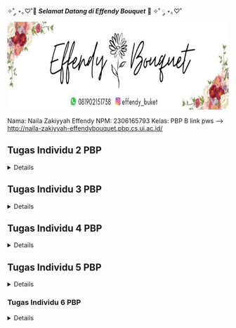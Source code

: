 ✧˚ ༘ ⋆｡♡˚💐 ***Selamat Datang di Effendy Bouquet*** 💐 ✧˚ ༘ ⋆｡♡˚
<img src="pict/effendy_bouquet.jpg" width="600" height="200">


Nama: Naila Zakiyyah Effendy
NPM: 2306165793
Kelas: PBP B
link pws --> http://naila-zakiyyah-effendybouquet.pbp.cs.ui.ac.id/

## Tugas Individu 2 PBP 
<details>

### Cara Mengimplementasikan Sesuai _Checklist_
Untuk memulai proyek Django, saya pertama-tama membuat direktori utama dengan nama ```effendy-bouquet``` kemudian menghubungkan repositori lokal dengan repositori di GitHub dan melakukan _cloning_ repositori tersebut ke komputer lokal. Di dalam direktori ini, saya membuat virtual environment menggunakan perintah ```python -m venv env```. Virtual environment ini berguna untuk mengisolasi package dan dependencies proyek, sehingga tidak akan bentrok dengan proyek lain atau sistem Python global. Setelah itu, saya mengaktifkan virtual environment dengan menjalankan ```env\Scripts\activate```.
Kemudian membuat file ```requirements.txt```. Setelah itu menginstalasi _dependencies_ dengan pip ```pip install -r requirements.txt```. Dengan Django terinstal, saya membuat proyek baru dengan nama effendy_bouquet menggunakan perintah ```django-admin startproject effendy_boquet .```.  Dilanjutkan dengan mengubah ```ALLOWED_HOSTS``` di ```settings.py``` untuk keperluan deployment pada direktori ```effendy_bouquet```. Setelah proyek dibuat, saya menjalankan server lokal dengan ```python manage.py runserver``` untuk memastikan bahwa semuanya berjalan dengan baik. Saya kemudian memeriksa aplikasi melalui browser dengan mengakses ```http://localhost:8000```. Setelah memastikan bahwa semuanya berjalan lancar, saya menghentikan server dengan ```Ctrl+C``` dan menonaktifkan virtual environment menggunakan perintah ```deactivate```.


Langkah berikutnya adalah memulai repositori Git untuk proyek saya. Saya melakukan inisialisasi direktori lokal sebagai repositori Git dengan perintah git init. Kemudian, saya membuat file .gitignore untuk mengecualikan file yang tidak perlu dilacak oleh Git, seperti file sementara dan direktori virtual environment. Setelah menyiapkan file ```.gitignore```, saya menambahkan semua file ke repositori dengan ```git add .```, menyimpan perubahan dengan ```git commit -m "Initial commit"```, dan akhirnya mengirimkan berkas ke repositori GitHub menggunakan perintah ```git push```.
Setelah mengatur repositori Git, saya mengaktifkan kembali virtual environment dan membuat aplikasi baru dengan nama ```main``` menggunakan perintah ```python manage.py startapp main```. Saya menambahkan aplikasi main ke dalam daftar ```INSTALLED_APPS``` di file ```settings.py``` proyek, sehingga aplikasi ini terintegrasi dengan proyek utama.


Kemudian, saya mendefinisikan model Product di file ```models.py``` aplikasi ```main```. Model ini memiliki atribut ```name, price, description dan quantity``` yang akan digunakan untuk menyimpan data produk. Setelah membuat model, saya menjalankan perintah ```python manage.py makemigrations``` untuk membuat file migrasi, diikuti dengan ```python manage.py migrate``` untuk menerapkan perubahan ke database.


Selanjutnya, saya membuat template HTML di folder ```templates/main/``` dengan nama ```main.html```, yang berfungsi untuk menampilkan data dari views. Di file ```views.py``` saya mendefinisikan fungsi main yang mengirimkan nama aplikasi, nama saya, dan kelas ke template ```main.html```. Saya memastikan bahwa fungsi ini terintegrasi dengan model jika diperlukan.
Untuk routing, saya mengonfigurasi file ```urls.py``` di aplikasi main untuk mengarahkan URL ke fungsi view main. Saya juga menambahkan routing di file ```urls.py``` proyek utama untuk memastikan bahwa aplikasi main dapat diakses melalui root URL. Setelah semua konfigurasi selesai, saya menjalankan server Django lagi dan memeriksa aplikasi di browser melalui ```localhost``` untuk memastikan bahwa semuanya berfungsi dengan baik.
Terakhir, saya mengikuti petunjuk dari platform PWS untuk melakukan deployment aplikasi. Saya menambahkan URL deployment ke dalam daftar ```ALLOWED_HOSTS``` di file ```settings.py``` dan melakukan push ke PWS mengikuti petunjuk yang diberikan. 

### Bagan yang Berisi _Request Client_ ke Web Aplikasi Berbasis Django Beserta Responnya
<img src="pict/bagan.png" width="800" height="500">

Berikut ini adalah deskripsi dari masing-masing langkah dalam alur tersebut:
1.	```Client Request```:Proses dimulai ketika seorang pengguna atau client mengirimkan request ke server melalui browser. Misalnya, mereka mengetikkan URL seperti ```http://example.com/products/```. Request ini berisi informasi tentang URL yang ingin diakses oleh pengguna.
2.	```urls.py```:  Setelah request diterima oleh server, Django pertama kali memeriksa file ```urls.py```. Di sini, Django akan mencocokkan URL yang diminta dengan pola-pola yang telah didefinisikan di ```urls.py```. Setiap URL dipetakan ke fungsi view tertentu. Setelah pola URL yang sesuai ditemukan, request tersebut kemudian diarahkan ke fungsi view yang tepat di views.py.
3.	```views.py```: Fungsi view di ```views.py``` bertanggung jawab untuk menangani logika yang dibutuhkan dalam menanggapi request pengguna. Pada tahap ini, ```views.py``` bisa memproses data yang sudah ada, atau jika diperlukan, ia akan meminta data dari basis data melalui ```models.py```. View juga menentukan data apa yang akan disampaikan ke template untuk ditampilkan ke pengguna.
4.	```models.py```: Jika fungsi view di ```views.py``` membutuhkan data dari basis data, maka ia akan berinteraksi dengan ```models.py```. Model berfungsi sebagai representasi struktur data dan logika bisnis yang berhubungan dengan data tersebut. Dalam ```models.py```, Django akan mengambil atau menyimpan data ke basis data sesuai dengan permintaan view. Setelah data yang dibutuhkan diperoleh, data tersebut akan diteruskan kembali ke ```views.py```.
5.	```Template (HTML)```: Setelah data dikumpulkan atau diproses oleh ```views.py```, langkah selanjutnya adalah mengirim data tersebut ke template. ```Template``` adalah berkas HTML yang telah disiapkan untuk menampilkan data yang diterima dari view. Django mengisi template dengan data yang telah diproses, lalu menghasilkan halaman ```HTML``` yang siap untuk ditampilkan kepada pengguna.
6.	```Response to Client```: Setelah template diisi dengan data yang sesuai, Django mengonversi template menjadi halaman HTML yang lengkap. Halaman HTML ini kemudian dikirim sebagai response kembali ke browser pengguna. Pengguna akan melihat hasil akhir di browser mereka, sesuai dengan data yang telah dikirim dari server.

### Fungsi Git dalam Pengembangan Perangkat Lunak
Git adalah alat penting dalam pengembangan perangkat lunak yang membantu melacak perubahan kode, memungkinkan kerja sama tim, dan menjaga backup dari setiap versi proyek. Dengan Git, pengembang bisa bekerja bersama tanpa saling mengganggu karena mereka bisa membuat cabang (branch) untuk fitur atau perbaikan tertentu. Setiap perubahan yang dibuat dapat dilacak, sehingga jika terjadi kesalahan mereka bisa kembali ke versi sebelumnya. Git juga memastikan transparansi, di mana semua anggota tim bisa melihat siapa yang membuat perubahan dan kapan perubahan itu dilakukan.

### Alasan Framework Django dijadikan Permulaan Pembelajaran Pengembangan Perangkat Lunak

Django adalah framework yang kuat karena ditulis dengan Python, bahasa pemrograman yang mudah dipahami. Python mendukung portabilitas, multi-paradigma, dan memiliki sifat interaktif yang membuat pengembang lebih fokus pada penyelesaian masalah, bukan sekadar sintaksis.

Django dikenal aman digunakan karena fitur keamanan internalnya yang selalu diperbarui, melindungi aplikasi web dari serangan seperti SQL injection dan _cross-site scripting_. Selain itu, Django menyederhanakan proses pengembangan dengan fitur-fitur bawaan seperti URL routing, otentikasi pengguna, dan migrasi skema database. Django juga menganut konsep _KISS (Keep It Short and Simple)_ dan _DRY (Don’t Repeat Yourself)_, yang berarti pengembang harus menulis kode dengan singkat dan jelas, tanpa pengulangan yang tidak perlu.

Framework ini fleksibel dan dapat digunakan untuk proyek kecil hingga besar, serta mendukung lintas platform seperti mobile, komputer, dan tablet. Django juga memiliki template engine bawaan, tapi tetap kompatibel dengan template lain seperti Jinja2. Keunggulan lainnya, Django sudah digunakan secara luas oleh perusahaan besar, pemerintah, dan organisasi di seluruh dunia, baik untuk manajemen konten, sosial media, hingga proyek komputasi ilmiah.

### Alasana Model pada Django disebut Sebagai _ORM_

Django memiliki _Object Relational Mapping (ORM)_ bawaan yang memudahkan pengembang melakukan query database tanpa menulis banyak kode. ORM ini memungkinkan pengembang bekerja dengan database menggunakan objek Python, tanpa perlu menulis query SQL secara langsung. Setiap field dalam class ORM dapat langsung diubah menjadi tabel di database. Dengan ORM, pengembang dapat melakukan operasi ```CRUD (Create, Read, Update, Delete)``` dengan metode berbasis objek, yang mempermudah integrasi antara kode Python dan sistem basis data relasional. Django juga didukung dengan dokumentasi yang lengkap dan jelas, sehingga mudah dipahami bahkan oleh pemula.
</details>


## Tugas Individu 3 PBP
<details>

### Jelaskan mengapa kita memerlukan data delivery dalam pengimplementasian sebuah platform?
Data delivery sangat penting dalam membuat platform karena memungkinkan pertukaran informasi antara pengguna (seperti aplikasi web atau mobile) dan server. Pada umumnya, platform terdiri dari beberapa bagian yang terhubung dan saling bekerja sama. Agar setiap bagian ini bisa saling berkomunikasi, diperlukan data delivery.

Contohnya, ketika pengguna mengirim data (seperti mengisi formulir), server akan menerima data itu, memprosesnya, lalu mengirimkan respons kembali ke pengguna (misalnya, halaman baru atau pesan konfirmasi). Tanpa adanya proses pengiriman data ini, setiap bagian di platform tidak bisa bekerja dengan baik karena mereka tidak bisa berbagi informasi. Jadi, data delivery membantu semua bagian platform berfungsi dengan lancar dan berkomunikasi satu sama lain.

### Menurutmu, mana yang lebih baik antara XML dan JSON? Mengapa JSON lebih populer dibandingkan XML?
Menurut saya JSON lebih baik daripad XML dalam banyak situasi terutama dalam pengembangan apliasi web dan mobile. Berikut alasan mengapa JSON lebih baik:

**1. Sintaksnya Lebih Sederhana**

JSON memiliki struktur yang lebih sederhana dan mudah dibaca oleh manusia. JSON menggunakan kurung kurawal ```{}``` untuk objek dan tanda kurung siku ```[]```untuk array, yang membuatnya ringkas dan jelas. Sebaliknya, XML menggunakan tag pembuka dan penutup seperti ```<tag></tag>```, yang membuatnya lebih panjang dan tidak seefisien JSON.

**2. Ukuran JSON Lebih Kecil**

Karena JSON tidak memerlukan tag pembuka dan penutup yang panjang seperti XML, file JSON biasanya lebih kecil ukurannya. Ini membuat pengiriman data lebih cepat dan hemat bandwidth, yang penting dalam aplikasi web dan mobile yang sering bekerja dengan data dalam jumlah besar.

**3. Lebih Cepat Diproses**

JSON lebih cepat diproses (parsing) dibandingkan XML karena struktur JSON lebih sederhana. Browser modern juga mendukung JSON secara native, sehingga tidak perlu parser tambahan. Ini berbeda dengan XML yang membutuhkan parser khusus untuk memprosesnya.

### Jelaskan fungsi dari method ```is_valid()``` pada form Django dan mengapa kita membutuhkan method tersebut?
Method ```is_valid()``` pada form Django digunakan untuk memeriksa apakah data yang dikirimkan melalui form sudah benar sesuai aturan yang ditentukan, seperti tipe data atau panjang teks. Jika datanya valid, ```is_valid()``` akan mengembalikan True dan menyediakan data yang bersih (cleaned data) untuk diproses lebih lanjut. Kita memerlukan method ini agar aplikasi hanya menerima data yang benar sebelum melakukan hal lain, seperti menyimpannya ke database, sehingga bisa mencegah kesalahan atau potensi masalah keamanan.

### Mengapa kita membutuhkan ```csrf_token``` saat membuat form di Django? Apa yang dapat terjadi jika kita tidak menambahkan ```csrf_token``` pada form Django? Bagaimana hal tersebut dapat dimanfaatkan oleh penyerang?
```csrf_token``` digunakan untuk melindungi form dari serangan CSRF (Cross-Site Request Forgery). Serangan ini terjadi ketika penyerang memanfaatkan sesi pengguna yang sedang login untuk melakukan tindakan tanpa izin, seperti mengirim form tanpa sepengetahuan pengguna, misalnya membuat transaksi atau mengubah data. Jika kita tidak menambahkan ```csrf_token pada``` form di Django, form tersebut bisa menjadi target serangan CSRF. Penyerang dapat mengirimkan permintaan palsu seolah-olah berasal dari pengguna, sehingga bisa menyebabkan masalah serius seperti transaksi ilegal atau perubahan data. Dengan menggunakan csrf_token, kita menambah perlindungan ekstra. Hanya permintaan yang memiliki token valid yang akan diproses oleh server, sehingga mencegah tindakan palsu dari penyerang.

### Jelaskan bagaimana cara kamu mengimplementasikan checklist di atas secara step-by-step (bukan hanya sekadar mengikuti tutorial).

**1. Membuat Skeleton (Kerangka Views)**

Pertama,  membuat folder ```templates``` di dalam proyek Django, dan di dalamnya membuat file ```base.html```. File ini akan menjadi template utama yang berisi bagian-bagian umum seperti struktur HTML dasar yang kemudian bisa digunakan oleh halaman lain.

Di dalam ```base.html```, menambahkan blok-blok kode dengan tag Django seperti ```{% block content %}``` yang memungkinkan halaman lain menambahkan konten mereka sendiri. Setelah skeleton ini dibuat, setiap halaman lain akan mewarisi template dasar ini dengan menggunakan perintah extends.

Untuk memastikan Django dapat menggunakan file template, kita perlu menambahkan direktori templates ke dalam pengaturan ```settings.py```.

**2. Menggunakan Skeleton pada Template Lain**

Setelah skeleton selesai kemudian membuat halaman lain seperti ```main.html``` yang ada pada subdirektori templates yang di direktori main (main/templates/). Pada main.html  hanya perlu mengisi blok ```{% block content %}``` seperti menampilkan nama toko e-commerce, dan informasi terkait pengguna seperti nama dan kelas.

**3. Mengubah Primary Key dari Integer ke UUID**
   
Untuk meningkatkan keamanan aplikasi Django dan mencegah celah IDOR (Insecure Direct Object Reference) dapat mengubah tipe primary key dari integer menjadi UUID pada ```models.py``` dengan menambahkan import uuid dan pada ```ProductEntry``` diganti ```id``` dengan ```UUID``` kemudian melakukan migrasi.

**4. Membuat Form Input Product Entry**

Secara ringkasnya bagaimana membuat input product entry itu sebegai berikut:

1) Menambahkan ```forms.py``` di direktori main untuk membuat form input data ProductEntry menggunakan field ```"name", "price", "description", "quantity"```.
   
2) Menmbahkan fungsi ```create_product_entry``` di ```views.py``` untuk menangani input form dan menyimpan data ke database. Dan juga mengubah fungsi ```show_main``` ditambahkan fungsi ProductEntry.objects.all() digunakan untuk mengambil seluruh objek ProductEntry yang tersimpan pada database.

3) Menyesuaikan ```urls.py``` untuk mengarahkan ke halaman form input product dengan path create-product-entry.

4) Membuat file ```create_product_entry.html``` untuk menampilkan form input product di halaman web.

5) Di ```main.html``` menambahkan tabel untuk menampilkan data product dan tombol untuk menambah data baru.

6) Setelah semua siap kemudian jalankan server Django dengan perintah ```dengan perintah python manage.py runserver```, menambahkan data baru, dan menampilkan di halaman utama.
   
**5. Menampilkan dan Mengolah Data**
   
Setelah data disimpan di database kemudian ingin menampilkannya di halaman web. Bisa menggunakan query Django untuk mengambil semua data dari model dan kemudian menampilkannya di template.

Di template membuat tabel yang menampilkan setiap entri mood yang sudah disimpan. Jika belum ada data yang disimpan maka akan menampilkan pesan seperti "Belum ada data".

**6. Mengembalikan Data dalam Bentuk XML**

1) Mengembalikan Data dalam Bentuk XML--> Di ```views.py``` impor ```HttpResponse``` dan ```serializers```. Kemduian membuat fungsi ```show_xml``` untuk mengambil semua data dari model ```ProductEntry``` dan mengembalikannya dalam format XML menggunakan serializers. Lalu menambahkan path baru di ```urls.py``` untuk mengakses fungsi ini dengan URL /xml/. Menjalankan proyek, lalu buka browser di URL ```http://localhost:8000/xml/``` untuk melihat hasil dalam format XML.

2) Mengembalikan Data dalam Bentuk JSON --> Membuat fungsi ```show_json``` di ```views.py``` untuk mengambil semua data dari ```ProductEntry``` dan mengembalikannya dalam format JSON menggunakan serializers. Menambahkan path baru di ```urls.py``` untuk mengakses fungsi ini dengan URL /json/. Menjalankan proyek, kemudian buka browser di URL ```http://localhost:8000/json/``` untuk melihat hasil dalam format JSON.

**7. Menampilkan Data Berdasarkan ID**
   
1) Pada file ```views.py``` membuuat dua fungsi baru ```show_xml_by_id``` dan ```show_json_by_id```. Kedua fungsi ini akan menerima parameter id dan mengambil data dari model ```MoodEntry```` berdasarkan ID menggunakan ```ProductEntry.objects.filter(pk=id)```. Untuk fungsi XML, gunakan ```serializers.serialize("xml", data)``` dan kembalikan hasilnya dengan ```HttpResponse(content_type="application/xml")```. Untuk fungsi JSON, gunakan serializers.serialize("json", data) dan kembalikan hasilnya dengan HttpResponse(content_type="application/json").

2) Pada file ```urls.py``` menambahkan path baru untuk mengakses kedua fungsi berdasarkan ID, seperti ```path('xml/<str:id>/', show_xml_by_id, name='show_xml_by_id')``` dan ```path('json/<str:id>/', show_json_by_id, name='show_json_by_id')```.

3) Menjlankan proyek dengan perintah ```python manage.py runserver```. Buka URL seperti ```http://localhost:8000/xml/[id]/``` atau ```http://localhost:8000/json/[id]/``` di browser, di mana ``[id]``` adalah ID dari objek yang ingin dilihat.

**8. Menggunakan Postman**

Langkah selanjutnya untuk menguji endpoint yang kita buat. Kita bisa menggunakan alat seperti Postman. Dengan Postman, kita bisa mengirimkan request ke endpoint XML atau JSON yang sudah dibuat, dan melihat respon data yang dikirim oleh server.

Postman memungkinkan kita melihat apakah data yang kita inginkan sudah ditampilkan dengan benar dan memudahkan pengujian tanpa harus membuat antarmuka pengguna terlebih dahulu.

**9. Deployment dengan GitHub Actions**

Untuk mengotomatisasi push ke PWS menggunakan GitHub Actions, pertama-tama buat direktori ```.github/workflows/``` dalam proyek Django dan tambahkan berkas ```deploy.yml``` yang berisi script untuk mengatur proses push otomatis setiap kali ada perubahan di branch ```main```. 

Selanjutnya, di GitHub, tambahkan secret bernama ```PWS_URL``` pada bagian ```Settings > Secrets and Variables > Actions```, dengan URL PWS yang berisi detail login dan nama proyek. Jangan lupa, update berkas ```settings.py``` dengan menambahkan ```CSRF_TRUSTED_ORIGINS``` yang berisi URL PWS untuk menghindari masalah keamanan.

Setelah itu ```git add```, ```commit```, dan ```push``` ke GitHub. Proses deployment ke PWS akan berjalan otomatis, sehingga tidak perlu melakukan push secara manual ke PWS setiap kali melakukan perubahan di repositori.

### Membuat Screenshot dari Hasil Akses URL pada Postman

<img src="pict/xml.png" width="800" height="500">
<img src="pict/user1_xml.png" width="800" height="500">
<img src="pict/user2_xml.png" width="800" height="500">
<img src="pict/json.png" width="800" height="500">
<img src="pict/user1_json.png" width="800" height="500">
<img src="pict/user2_json.png" width="800" height="500">

</details>


## Tugas Individu 4 PBP
<details>

### Apa perbedaan antara HttpResponseRedirect() dan redirect()

Di Django, ```HttpResponseRedirect()``` adalah kelas yang mengembalikan respons HTTP untuk mengarahkan pengguna ke URL tertentu Jadi kita perlu menyertakan URL secara eksplisit saat menggunakannya, baik itu URL absolut maupun relatif.


Sedangkan pada ```redirect()``` adalah fungsi bawaan Django yang lebih fleksibel karena bisa menerima nama URL, objek model, atau string URL langsung. Fungsi ini memanfaatkan Django URL resolver untuk secara otomatis menemukan path yang benar sehingga lebih efisien dibandingkan menulis URL secara manual.

### Jelaskan cara kerja penghubungan model Product dengan User!

Penjelasan mengenai penghubungan model Product dengan User serupa dengan bagaimana model ```ProductEntry``` dihubungkan dengan User dalam proyek yang kita kerjakan. Model ProductEntry terhubung dengan User menggunakan relasi ```ForeignKey```. Ini memungkinkan setiap objek ```ProductEntry``` memiliki pengguna yang berhubungan dengannya. Misalnya pada model ProductEntry ditambahkan atribut user yang merujuk pada objek User melalui ```ForeignKey```.


Dengan pengaturan ini, setiap product entry yang dibuat pasti akan terkait dengan satu user. Saat sebuah product entry disimpan maka pengguna yang sedang login akan diambil dari request.user dan diisi dalam field user sebelum disimpan ke database. Hal ini memastikan bahwa setiap entry hanya dapat dilihat oleh pengguna yang membuatnya.


Begitu juga untuk Product, model ini bisa dihubungkan dengan User dengan menambahkan ```ForeignKey``` ke dalamnya. Memastikan bahwa setiap produk yang dibuat terasosiasi dengan pengguna yang membuat produk tersebut.


### Apa perbedaan antara authentication dan authorization, apakah yang dilakukan saat pengguna login? Jelaskan bagaimana Django mengimplementasikan kedua konsep tersebut.


```Authentication``` adalah proses memverifikasi identitas pengguna biasanya dengan username dan password untuk mencegah akses tidak sah. ```Authorization``` adalah proses memberi izin kepada pengguna yang sudah terverifikasi untuk mengakses sumber daya atau melakukan tindakan tertentu. Di Django, ```authentication``` dilakukan dengan memeriksa username dan password kemudian membuat sesi menggunakan cookie untuk melacak pengguna yang login. Setelah login, ```authorization``` memastikan apakah pengguna tersebut punya izin untuk melakukan tindakan tertentu, seperti mengakses halaman khusus berdasarkan peran atau izin yang telah ditetapkan.

### Bagaimana Django mengingat pengguna yang telah login? Jelaskan kegunaan lain dari cookies dan apakah semua cookies aman digunakan?


Django menggunakan cookies untuk mengingat pengguna yang sudah login. Ketika pengguna login ke sebuah website berbasis Django, server akan menyimpan informasi login dalam sebuah sesi (session) dan memberikan **session cookie** kepada browser pengguna. Seperti yang dijelaskan oleh BBC, cookies adalah file kecil yang menyimpan informasi dari website dan dikirimkan kembali ke situs tersebut. Django memanfaatkan cookies ini untuk menyimpan informasi sesi pengguna yang login. Setiap kali pengguna mengunjungi halaman yang berbeda di aplikasi Django, **session key** di dalam cookie akan memungkinkan Django untuk mengenali pengguna.

**Kegunaan lain dari cookies**:
- **Menyimpan Informasi Login**: Seperti yang disebutkan sebelumnya, cookies memungkinkan pengguna tidak perlu memasukkan ulang username dan password setiap kali mengunjungi situs.
- **Menyediakan Konten yang Personal**: Cookies dapat mengingat jenis konten atau pengaturan yang dipilih pengguna, sehingga website bisa menyajikan konten yang relevan dengan preferensi pengguna.
- **Menyimpan Pengaturan Website**: Misalnya, cookies bisa menyimpan preferensi bahasa yang dipilih pengguna.
- **Mendukung Keperluan Marketing**: Cookies juga digunakan untuk menampilkan iklan yang relevan berdasarkan aktivitas pengguna di internet.


Secara umum, cookies tidak mengandung malware atau virus karena mereka hanya berupa data pasif yang dikirim bolak-balik antara website dan komputer pengguna. Namun, karena cookies dapat menyimpan informasi pribadi jadi pengguna harus berhati-hati. Informasi di cookies bisa saja dicuri jika pengguna mengunjungi situs yang berbahaya. Oleh karena itu, penting untuk mengelola cookies dengan hati-hati. Kita bisa melakukannya dengan menghapus cookies, mengatur izin situs untuk menyimpan cookies, atau memblokir cookies dari situs yang mencurigakan.

### Jelaskan bagaimana cara kamu mengimplementasikan checklist di atas secara step-by-step


1. Menambahkan Fungsi Register, Login, dan Logout di views.py. Membuat tiga fungsi baru di file views.py yaitu register, login_user, dan logout_user. 

2. Membuat File HTML untuk Login dan Register. Membuat folder login di dalam direktori main/templates. Di dalam folder tersebut membuat file baru yaitu login.html dan register.html untuk halaman login dan registrasi.

3. Di file urls.py kita tambahkan routing untuk fungsi register, login_user, dan logout_user agar pengguna bisa mengakses halaman tersebut melalui URL yang sesuai.

4. Di dalam fungsi login (login_user), setelah validasi form selanjutnya ambil data user dari form dan lakukan login. Tambahkan cookie last_login dengan menyimpan waktu login pengguna. 

```python
if form.is_valid():
    user = form.get_user()
    login(request, user)
    response = HttpResponseRedirect(reverse("main:show_main"))
    response.set_cookie('last_login', str(datetime.datetime.now()))
    return response
```

5. Menambahkan cookie ke konteks di show_main. Di fungsi show_main pada file views.py kita tambahkan nilai last_login ke dalam context.
```python
context = {
    'name': request.user.username,
    'class' : 'PBP B',
    'product_entries': product_entries,
    'last_login': request.COOKIES['last_login'],
}
```

6. Menambahkan foreignKey pada model product. Di file models.py kita buat relasi ForeignKey antara model product dan model User.
```python
class Product(models.Model):
user = models.ForeignKey(User, on_delete=models.CASCADE)
```

7. Melakukan migrasi database. Kita jalankan perintah python manage.py makemigrations dan python manage.py migrate untuk mensinkronkan perubahan database termasuk penambahan relasi ForeignKey.

## Referensi
https://www.geeksforgeeks.org difference-between-authentication-and-authorization/

https://www.totalit.co.id/blog mengenal-cookies-browser-fungsi-bahaya-dan-cara-mengelolanya
</details>

## Tugas Individu 5 PBP
<details>

## Jika terdapat beberapa CSS selector untuk suatu elemen HTML, jelaskan urutan prioritas pengambilan CSS selector tersebut!

1) Inline styles -> Gaya yang langsung diterapkan pada elemen HTML melalui atribut style. Contoh:
    ```html
        <div style="color: green;"></div>
    ```

2) IDs: Selector yang menggunakan ID elemen, ditulis dengan simbol ```#```. Contoh:
    ```css
        #myId { color: green; }
    ```

3) Classes, Attributes, dan Pseudo-classes -> Selector yang menggunakan class (```.className```), atribut (```[attribute=value]```), atau pseudo-class seperti ```:hover``` dan ```:focus```. Contoh:
    ```css
    .myClass { color: green; }
    ```

4) Elements dan Pseudo-elements -> Selector yang menggunakan nama tag HTML (seperti ```div```, ```p```) atau pseudo-element seperti ```::before``` dan ```::after```. Contoh:
    ```css
        div { color: green; }
    ```

5) Universal Selector -> Selector universal (```*```), yang diterapkan untuk semua elemen, dan memiliki prioritas paling rendah. Contoh:
    ```css
    * { margin: 0; }
    ```

## Mengapa responsive design menjadi konsep yang penting dalam pengembangan aplikasi web? Berikan contoh aplikasi yang sudah dan belum menerapkan responsive design!

Responsive design sangat penting karena sekarang orang mengakses situs web dari berbagai perangkat seperti ponsel, tablet, dan komputer. Desain web responsif memastikan tampilan dan fungsinya tetap baik di semua perangkat, sehingga pengguna mendapatkan pengalaman yang nyaman di mana pun mereka membuka situs tersebut. Jadi, desain responsif bukan lagi pilihan tambahan tetapi sudah menjadi kebutuhan. Dengan desain responsif, selain membuat situs terlihat bagus, kita bisa juga memastikan situs bisa diakses dengan baik, meningkatkan pengalaman pengguna, dan mendukung keberlanjutan situs di era digital yang terus berkembang. Desain responsif juga penting untuk SEO karena mesin pencari seperti Google lebih suka situs yang mobile-friendly, jadi ini bisa membantu meningkatkan visibilitas situs di hasil pencarian. Dengan begitu, memberikan perhatian pada desain responsif akan membuat situs lebih mudah diakses dan relevan untuk berbagai jenis pengguna. 


Contoh aplikas yang sudah menerapkan responsive design itu ada YouTube, Twitter (X), dan Facebook. Untuk aplikasi yang belum menerapkannya mungkin seperti website yang ada di toko-toko kecil yang masih merintis. Selain itu banyak situs web pemerintah yang dirancang beberapa tahun lalu belum sepenuhnya responsif, sehingga tampilannya bisa kacau atau sulit digunakan ketika diakses melalui ponsel atau tablet.

## Jelaskan perbedaan antara margin, border, dan padding, serta cara untuk mengimplementasikan ketiga hal tersebut!

<img src="pict/html1.png" width="800" height="500">

a) **Margin** itu ruang kosong di luar border, yang juga bersifat transparan. Margin berfungsi untuk memberikan jarak antara elemen satu dengan elemen lainnya di halaman web. 

b) **Border** adalah garis pembatas yang membungkus konten dan padding. Border bisa memiliki warna, ketebalan, dan gaya yang berbeda (seperti solid, dotted, atau dashed) tergantung bagaimana kita mengaturnya.

c) **Padding** adalah ruang kosong antara konten dan border. Padding bersifat transparan dan tidak memiliki warna kecuali diatur secara spesifik. Padding memberikan jarak antara konten dengan border agar tidak terlalu dekat.

Cara untuk pengaplikasiannya:

<img src="pict/html2.png" width="800" height="500">
<img src="pict/html3.png" width="800" height="500">

## Jelaskan konsep flex box dan grid layout beserta kegunaannya!

**Flex box** adalah sistem tata letak di CSS yang memungkinkan pengembang web untuk mengatur elemen-elemen di dalam sebuah wadah secara fleksibel. Flexbox bekerja dalam satu dimensi artinya pengaturan elemen bisa dilakukan secara horizontal (sejajar) atau vertikal (menyusun) tapi tidak keduanya secara bersamaan. Cocok untuk tata letak sederhana seperti bar navigasi atau menu. lexbox mempermudah pengaturan jarak antar elemen dan memastikan tampilan tetap rapi di berbagai ukuran layar.


**Grid layout** adalah teknik desain web yang memudahkan pengembang untuk membuat tata letak halaman web dengan lebih terstruktur dan fleksibel. Dengan Grid itu kita bisa menentukan posisi elemen, lebar, dan tingginya tanpa perlu menulis kode yang rumit. Dengan kata lain Grid itu sistem tata letak dua dimensi (baris dan kolom) yang lebih kompleks dan dilakukan secara bersamaan. Grid sangat berguna untuk membuat tampilan web yang responsif, sehingga terlihat baik di berbagai ukuran layar.


## Jelaskan bagaimana cara kamu mengimplementasikan checklist di atas secara step-by-step (bukan hanya sekadar mengikuti tutorial)!

Berikut adalah parafrase instruksi dalam bentuk tahapan:

1. Mengimplementasikan fitur **edit product** dan **delete product** di file `views.py`.

2. Kemudian mengintegrasikan kedua fungsi tersebut ke dalam **urls.py** untuk mengatur routing.

3. Membuat file HTML yang diperlukan untuk **mengedit informasi produk**.

4. Melakukan konfigurasi untuk **static files** di dalam **settings.py**.

5. Lalu menambahkan styling dengan **Tailwind** dan **CSS** ke aplikasi, dengan membuat file **global.css** dan menambahkan script Tailwind di **base.html**.

6. Melakukan styling pada halaman **login**, **register**, **main**, dan **edit product**.

7. Membuat file styling untuk **card informasi produk** serta **info pengguna**.

## Referensi

https://itec.sch.id/kenapa-desain-website-yang-responsif-itu-penting/

https://www.w3schools.com/css/css_boxmodel.asp

https://dibimbing.id/blog/detail/memahami-penggunaan-css-grid-dan-flexbox

</details>

### Tugas Individu 6 PBP
<details>

## Jelaskan manfaat dari penggunaan JavaScript dalam pengembangan aplikasi web!

Manfaat utama penggunaan JavaScript dalam pengembangan web adalah kemampuannya untuk mengubah tampilan dan konten halaman secara langsung dan dinamis tanpa perlu memuat ulang seluruh halaman. Selain itu, JavaScript memungkinkan interaksi yang lebih kaya dan responsif antara pengguna dan halaman web sehingga memberikan pengalaman yang lebih interaktif dan menarik. Karena itu, hampir semua situs web modern mengandalkan JavaScript untuk memastikan bahwa pengguna mendapatkan pengalaman yang lebih nyaman dan menyenangkan.

## Jelaskan fungsi dari penggunaan ```await``` ketika kita menggunakan ```fetch()```! Apa yang akan terjadi jika kita tidak menggunakan ```await```?

```await``` digunakan di dalam fungsi async untuk menunggu hasil dari suatu operasi asinkronus (misalnya, memanggil API dengan ```fetch()```). Ketika kita menggunakan ```fetch()```, kita berkomunikasi dengan server yang bisa memerlukan waktu untuk merespons. Menggunakan ```await``` dalam konteks ini memungkinkan kita menunggu hasil dari ```fetch()``` sebelum melanjutkan kode berikutnya. Tanpa ```await``` kita akan mendapatkan Promise (janji bahwa hasilnya akan tersedia nanti), tetapi kita tidak dapat langsung menggunakan data tersebut. Selain itu juga ```fetch()``` akan berjalan secara _asynchronous_ artinya program tidak akan menunggu proses ```fetch()``` selesai, dan kode di bawahnya akan langsung dieksekusi.

## Mengapa kita perlu menggunakan _decorator_ ```csrf_exempt``` pada ```view``` yang akan digunakan untuk AJAX ```POST```?

Decorator ```csrf_exempt``` membuat Django tidak perlu mengecek keberadaan ```csrf_token``` pada POST request yang dikirimkan ke fungsi ini. Kita perlu menggunakan ```csrf_exempt``` pada view yang digunakan untuk AJAX POST ketika kita tidak dapat atau tidak ingin menyertakan token CSRF di dalam request tersebut. Hal ini umumnya terjadi ketika permintaan AJAX dikirim dari aplikasi klien yang terpisah dari Django (misalnya, aplikasi frontend berbasis JavaScript yang tidak memanfaatkan form Django). Jika token CSRF tidak disertakan maka permintaan akan ditolak oleh Django dengan pesan kesalahan CSRF. Dengan menggunakan ```csrf_exempt```, Django akan melewati pengecekan ini tetapi tindakan ini harus dilakukan dengan hati-hati karena menonaktifkan lapisan perlindungan dari serangan CSRF.

## Pada tutorial PBP minggu ini, pembersihan data _input_ pengguna dilakukan di belakang (_backend_) juga. Mengapa hal tersebut tidak dilakukan di _frontend_ saja?

Pembersihan data di backend tetap diperlukan karena keamanan, keandalan dan juga integritas data:

1) Keamanan -> Validasi di frontend mudah dimanipulasi misalnya dengan mengubah input menggunakan developer tools atau mengirim data langsung ke server. Backend memastikan data yang diterima aman.

2) Keandalan -> Data di frontend bisa saja tidak bisa dipercaya sepenuhnya karena pengguna memiliki kontrol penuh. Validasi di backend memastikan data yang diproses sesuai dengan aturan yang ditetapkan.

3) Integritas Data -> Frontend validasi membantu pengalaman pengguna tapi backend mencegah data rusak atau tidak sesuai masuk ke sistem.

Jika hanya dilakukan di frontend, pengguna bisa memanipulasi data dengan mudah yang dapat menyebabkan serangan atau data tidak valid masuk ke server. Frontend dapat digunakan untuk validasi cepat, tapi backend punya kontrol penuh untuk memastikan data benar-benar aman dan sesuai.


## Jelaskan bagaimana cara kamu mengimplementasikan checklist di atas secara step-by-step (bukan hanya sekadar mengikuti tutorial)!

1) Menambahkan Pesan Error untuk Login Gagal

Pertama, saya memastikan jika login gagal, user akan mendapatkan pesan error. Di dalam fungsi login setelah memeriksa if ```form.is_valid()```, saya menambahkan blok else yang berisi:

```python
messages.error(request, "Invalid username or password. Please try again.")
```

Dengan ini, pengguna akan diberi tahu jika username atau password yang mereka masukkan salah.

2) Membuat Fungsi ```add_product_ajax``` untuk menambahkan produk dengan AJAX:

Saya membuat fungsi baru bernama ```add_product_ajax``` yang menangani request POST untuk menambahkan produk secara asinkron dengan AJAX. Supaya tidak ada masalah CSRF, saya menambahkan decorator ```@csrf_exempt```` dan ```@require_POST``` di fungsi tersebut.

3) Mengamankan Input dengan ```strip_tags```:

Karena input dari user bisa berbahaya jika mengandung HTML, saya menggunakan ```strip_tags``` untuk membersihkan tag HTML dari input nama dan deskripsi produk: 

```python
name = strip_tags(request.POST.get('name'))
description = strip_tags(request.POST.get('description'))
```

4) Menambahkan Routing di ```urls.py```:

Saya juga menambahkan routing baru di urls.py sehingga fungsi ```add_product_ajax``` bisa diakses melalui URL tertentu.

``` python
path('add-product/', views.add_product_ajax, name='add_product_ajax'),
```

5) Fetching Data Produk yang Sudah Ada:

Setelah itu, saya membuat fungsi di sisi frontend untuk melakukan fetching data produk yang sudah dimiliki oleh user, dan saya memanggilnya di dalam fungsi ```refreshProductEntries()``` yang akan memperbarui tampilan produk secara otomatis.

6) Menambahkan Modal untuk Menambahkan Produk:

Saya merancang modal yang berisi form untuk menambahkan produk baru menggunakan AJAX. Modal ini mempermudah pengguna untuk memasukkan nama produk, deskripsi, harga, dan jumlahnya.

7) Membuat Fungsi ```showModal()``` dan ```hideModal()```:

Saya juga membuat dua fungsi JavaScript, ```showModal()``` untuk menampilkan modal dan ```hideModal()``` untuk menutupnya setelah produk ditambahkan atau dibatalkan.

8) Menambahkan Tombol *"Add Product by AJAX"*:

Supaya modal bisa dipicu, saya menambahkan tombol di halaman dengan target modal yang sudah saya buat, sehingga ketika tombol "Add Product" diklik, modal akan muncul.

9) Membuat Fungsi ```addProductEntry()``` untuk Mengirimkan Produk:

Di sisi JavaScript, saya membuat fungsi ```addProductEntry()``` yang akan mengirimkan data produk melalui request POST ke server. Setelah produk berhasil ditambahkan, fungsi ini akan memanggil ```refreshProductEntries()``` untuk memperbarui daftar produk tanpa harus reload halaman.

10) Menambahkan Event Listener pada Form Modal:

Saya juga memastikan form di dalam modal punya event listener yang akan memanggil ```addProductEntry()``` saat form disubmit. Jadi, setiap kali user klik "Save", form akan diproses tanpa reload halaman.

```javascript
document.getElementById('productEntryForm').addEventListener('submit', function(event) {
    event.preventDefault();
    addProductEntry();
});
```

11) Validasi Input dengan Fungsi ```clean_name()``` dan ```clean_desc()``` di form.py:

Supaya input produk divalidasi dengan benar, saya menambahkan fungsi ```clean_name()``` dan ```clean_desc()``` di form.py, yang akan memeriksa apakah input yang diberikan sesuai dengan aturan yang saya tetapkan.

12) Menambahkan DOMPurify untuk Keamanan

Terakhir, untuk keamanan tambahan di frontend, saya memasukkan library DOMPurify di template ```main.html``` dalam block meta. Ini membersihkan input yang dimasukkan pengguna agar bebas dari potensi injeksi HTML:

```html
<script src="https://cdn.jsdelivr.net/npm/dompurify@3.1.7/dist/purify.min.js"></script>
```


## Referensi 

https://pbp-fasilkom-ui.github.io/ganjil-2025/docs/tutorial-5
https://www.w3schools.com/js/js_async.asp


</details>